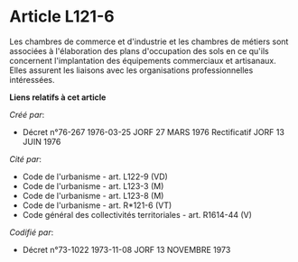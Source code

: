 # Article L121-6

Les chambres de commerce et d'industrie et les chambres de métiers sont associées à l'élaboration des plans d'occupation des
sols en ce qu'ils concernent l'implantation des équipements commerciaux et artisanaux. Elles assurent les liaisons avec les
organisations professionnelles intéressées.

**Liens relatifs à cet article**

_Créé par_:

  - Décret n°76-267 1976-03-25 JORF 27 MARS 1976 Rectificatif JORF 13 JUIN 1976

_Cité par_:

  - Code de l'urbanisme - art. L122-9 (VD)
  - Code de l'urbanisme - art. L123-3 (M)
  - Code de l'urbanisme - art. L123-8 (M)
  - Code de l'urbanisme - art. R*121-6 (VT)
  - Code général des collectivités territoriales - art. R1614-44 (V)

_Codifié par_:

  - Décret n°73-1022 1973-11-08 JORF 13 NOVEMBRE 1973
